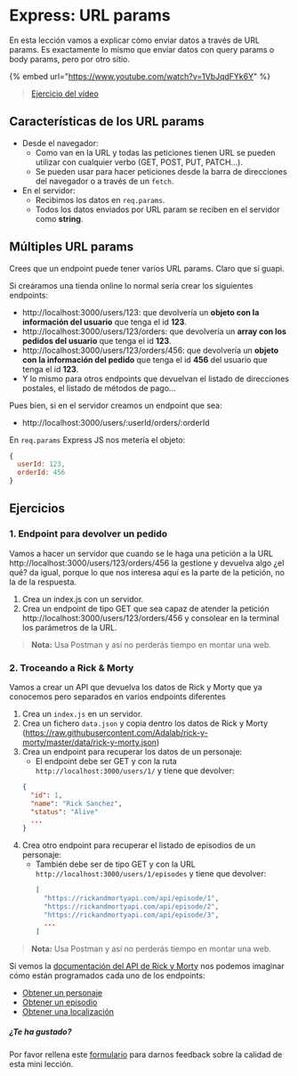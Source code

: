 # Express: URL params

En esta lección vamos a explicar cómo enviar datos a través de URL params. Es exactamente lo mismo que enviar datos con query params o body params, pero por otro sitio.

{% embed url="https://www.youtube.com/watch?v=1VbJqdFYk6Y" %}

> [Ejercicio del vídeo](https://github.com/Adalab/ejercicios-de-los-materiales/tree/main/promo-l/4-2-express-request-url-params)

## Características de los URL params

- Desde el navegador:
   - Como van en la URL y todas las peticiones tienen URL se pueden utilizar con cualquier verbo (GET, POST, PUT, PATCH...).
   - Se pueden usar para hacer peticiones desde la barra de direcciones del navegador o a través de un `fetch`.
- En el servidor:
   - Recibimos los datos en `req.params`.
   - Todos los datos enviados por URL param se reciben en el servidor como **string**.

## Múltiples URL params

Crees que un endpoint puede tener varios URL params. Claro que sí guapi.

Si creáramos una tienda online lo normal sería crear los siguientes endpoints:

- http://localhost:3000/users/123: que devolvería un **objeto con la información del usuario** que tenga el id **123**.
- http://localhost:3000/users/123/orders: que devolvería un **array con los pedidos del usuario** que tenga el id **123**.
- http://localhost:3000/users/123/orders/456: que devolvería un **objeto con la información del pedido** que tenga el id **456** del usuario que tenga el id **123**.
- Y lo mismo para otros endpoints que devuelvan el listado de direcciones postales, el listado de métodos de pago...

Pues bien, si en el servidor creamos un endpoint que sea:

- http://localhost:3000/users/:userId/orders/:orderId

En `req.params` Express JS nos metería el objeto:

```js
{
  userId: 123,
  orderId: 456
}
```

## Ejercicios

### 1. Endpoint para devolver un pedido

Vamos a hacer un servidor que cuando se le haga una petición a la URL http://localhost:3000/users/123/orders/456 la gestione y devuelva algo ¿el qué? da igual, porque lo que nos interesa aquí es la parte de la petición, no la de la respuesta.

1. Crea un index.js con un servidor.
1. Crea un endpoint de tipo GET que sea capaz de atender la petición http://localhost:3000/users/123/orders/456 y consolear en la terminal los parámetros de la URL.

> **Nota:** Usa Postman y así no perderás tiempo en montar una web.

### 2. Troceando a Rick & Morty

Vamos a crear un API que devuelva los datos de Rick y Morty que ya conocemos pero separados en varios endpoints diferentes

1. Crea un `index.js` en un servidor.
1. Crea un fichero `data.json` y copia dentro los datos de Rick y Morty (https://raw.githubusercontent.com/Adalab/rick-y-morty/master/data/rick-y-morty.json)
1. Crea un endpoint para recuperar los datos de un personaje:
   - El endpoint debe ser GET y con la ruta `http://localhost:3000/users/1/` y tiene que devolver:
   ```json
   {
     "id": 1,
     "name": "Rick Sanchez",
     "status": "Alive"
     ...
   }
   ```
1. Crea otro endpoint para recuperar el listado de episodios de un personaje:
   - También debe ser de tipo GET y con la URL `http://localhost:3000/users/1/episodes` y tiene que devolver:
     ```json
     [
       "https://rickandmortyapi.com/api/episode/1",
       "https://rickandmortyapi.com/api/episode/2",
       "https://rickandmortyapi.com/api/episode/3",
       ...
     ]
     ```

> **Nota:** Usa Postman y así no perderás tiempo en montar una web.

Si vemos la [documentación del API de Rick y Morty](https://rickandmortyapi.com/) nos podemos imaginar cómo están programados cada uno de los endpoints:

- [Obtener un personaje](https://rickandmortyapi.com/documentation/#get-a-single-character)
- [Obtener un episodio](https://rickandmortyapi.com/documentation/#get-a-single-episode)
- [Obtener una localización](https://rickandmortyapi.com/documentation/#get-a-single-location)

##### ¿Te ha gustado?

Por favor rellena este [formulario](https://adalab.typeform.com/to/Rc0bft9x) para darnos feedback sobre la calidad de esta mini lección.